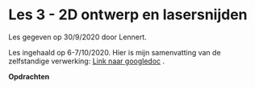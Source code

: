 
# Les 3 - 2D ontwerp en lasersnijden

Les gegeven op 30/9/2020 door Lennert.

Les ingehaald op 6-7/10/2020. Hier is mijn samenvatting van de zelfstandige verwerking: [Link naar googledoc](https://docs.google.com/document/d/1Mqbbun4XBjtmp9PTdcdLUT6RkjfXCAIwnnzAwNwEYEo/edit) . 


**Opdrachten**
